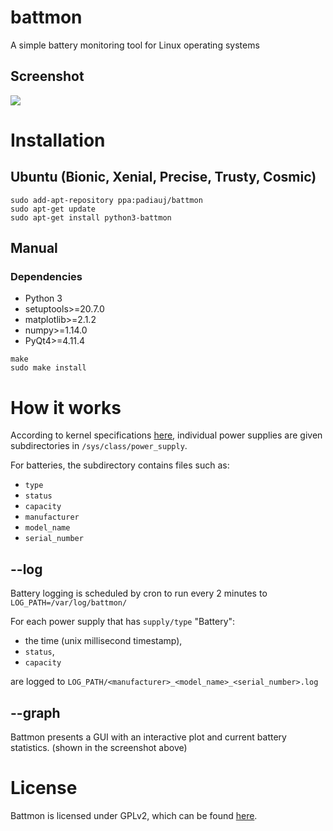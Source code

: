 # battmon
A simple battery monitoring tool for Linux operating systems

## Screenshot
![](http://i.imgur.com/om1NFQn.png)

# Installation
## Ubuntu (Bionic, Xenial, Precise, Trusty, Cosmic) 
```
sudo add-apt-repository ppa:padiauj/battmon
sudo apt-get update
sudo apt-get install python3-battmon
```

## Manual 

### Dependencies 
* Python 3
* setuptools>=20.7.0
* matplotlib>=2.1.2
* numpy>=1.14.0
* PyQt4>=4.11.4

```
make 
sudo make install 
```

# How it works 
According to kernel specifications [here]( https://www.kernel.org/doc/Documentation/ABI/testing/sysfs-class-power), individual power supplies are given subdirectories in `/sys/class/power_supply`. 

For batteries, the subdirectory contains files such as:
* `type`
* `status`
* `capacity`
* `manufacturer`
* `model_name`
* `serial_number`

## --log
Battery logging is scheduled by cron to run every 2 minutes to `LOG_PATH=/var/log/battmon/`

For each power supply that has `supply/type` "Battery": 
* the time (unix millisecond timestamp), 
* `status`, 
* `capacity` 

are logged to `LOG_PATH/<manufacturer>_<model_name>_<serial_number>.log`

## --graph
Battmon presents a GUI with an interactive plot and current battery statistics. (shown in the screenshot above)

# License
Battmon is licensed under GPLv2, which can be found [here](https://www.gnu.org/licenses/old-licenses/gpl-2.0.en.html). 

